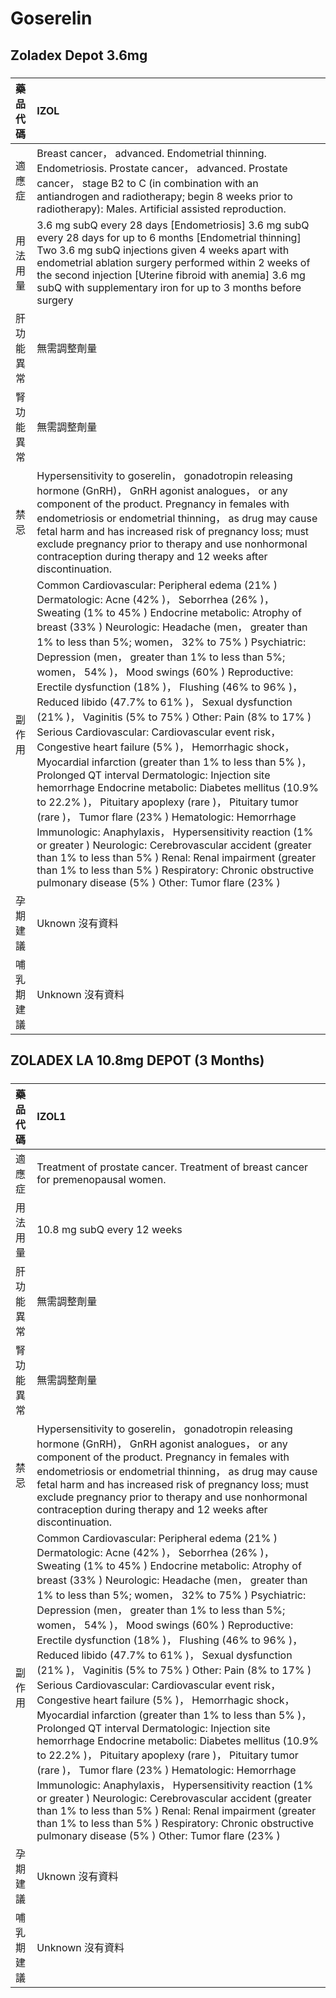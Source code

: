 # Goserelin

## Zoladex Depot 3.6mg

##### 

| 藥品代碼   | IZOL                                                                                                                                                                                                                                                                                                                                                                                                                                                                                                                                                                                                                                                                                                                                                                                                                                                                                                                                                                                                                                                                                                                                                                                                                                |
|:-----------|:------------------------------------------------------------------------------------------------------------------------------------------------------------------------------------------------------------------------------------------------------------------------------------------------------------------------------------------------------------------------------------------------------------------------------------------------------------------------------------------------------------------------------------------------------------------------------------------------------------------------------------------------------------------------------------------------------------------------------------------------------------------------------------------------------------------------------------------------------------------------------------------------------------------------------------------------------------------------------------------------------------------------------------------------------------------------------------------------------------------------------------------------------------------------------------------------------------------------------------|
| 適應症     | Breast cancer， advanced. Endometrial thinning. Endometriosis. Prostate cancer， advanced. Prostate cancer， stage B2 to C (in combination with an antiandrogen and radiotherapy; begin 8 weeks prior to radiotherapy): Males. Artificial assisted reproduction.                                                                                                                                                                                                                                                                                                                                                                                                                                                                                                                                                                                                                                                                                                                                                                                                                                                                                                                                                                    |
| 用法用量   | 3.6 mg subQ every 28 days [Endometriosis] 3.6 mg subQ every 28 days for up to 6 months [Endometrial thinning] Two 3.6 mg subQ injections given 4 weeks apart with endometrial ablation surgery performed within 2 weeks of the second injection [Uterine fibroid with anemia] 3.6 mg subQ with supplementary iron for up to 3 months before surgery                                                                                                                                                                                                                                                                                                                                                                                                                                                                                                                                                                                                                                                                                                                                                                                                                                                                                 |
| 肝功能異常 | 無需調整劑量                                                                                                                                                                                                                                                                                                                                                                                                                                                                                                                                                                                                                                                                                                                                                                                                                                                                                                                                                                                                                                                                                                                                                                                                                        |
| 腎功能異常 | 無需調整劑量                                                                                                                                                                                                                                                                                                                                                                                                                                                                                                                                                                                                                                                                                                                                                                                                                                                                                                                                                                                                                                                                                                                                                                                                                        |
| 禁忌       | Hypersensitivity to goserelin， gonadotropin releasing hormone (GnRH)， GnRH agonist analogues， or any component of the product. Pregnancy in females with endometriosis or endometrial thinning， as drug may cause fetal harm and has increased risk of pregnancy loss; must exclude pregnancy prior to therapy and use nonhormonal contraception during therapy and 12 weeks after discontinuation.                                                                                                                                                                                                                                                                                                                                                                                                                                                                                                                                                                                                                                                                                                                                                                                                                             |
| 副作用     | Common Cardiovascular: Peripheral edema (21% ) Dermatologic: Acne (42% )， Seborrhea (26% )， Sweating (1% to 45% ) Endocrine metabolic: Atrophy of breast (33% ) Neurologic: Headache (men， greater than 1% to less than 5%; women， 32% to 75% ) Psychiatric: Depression (men， greater than 1% to less than 5%; women， 54% )， Mood swings (60% ) Reproductive: Erectile dysfunction (18% )， Flushing (46% to 96% )， Reduced libido (47.7% to 61% )， Sexual dysfunction (21% )， Vaginitis (5% to 75% ) Other: Pain (8% to 17% ) Serious Cardiovascular: Cardiovascular event risk， Congestive heart failure (5% )， Hemorrhagic shock， Myocardial infarction (greater than 1% to less than 5% )， Prolonged QT interval Dermatologic: Injection site hemorrhage Endocrine metabolic: Diabetes mellitus (10.9% to 22.2% )， Pituitary apoplexy (rare )， Pituitary tumor (rare )， Tumor flare (23% ) Hematologic: Hemorrhage Immunologic: Anaphylaxis， Hypersensitivity reaction (1% or greater ) Neurologic: Cerebrovascular accident (greater than 1% to less than 5% ) Renal: Renal impairment (greater than 1% to less than 5% ) Respiratory: Chronic obstructive pulmonary disease (5% ) Other: Tumor flare (23% ) |
| 孕期建議   | Uknown 沒有資料                                                                                                                                                                                                                                                                                                                                                                                                                                                                                                                                                                                                                                                                                                                                                                                                                                                                                                                                                                                                                                                                                                                                                                                                                     |
| 哺乳期建議 | Unknown 沒有資料                                                                                                                                                                                                                                                                                                                                                                                                                                                                                                                                                                                                                                                                                                                                                                                                                                                                                                                                                                                                                                                                                                                                                                                                                    |

## ZOLADEX LA 10.8mg DEPOT (3 Months)

##### 

| 藥品代碼   | IZOL1                                                                                                                                                                                                                                                                                                                                                                                                                                                                                                                                                                                                                                                                                                                                                                                                                                                                                                                                                                                                                                                                                                                                                                                                                               |
|:-----------|:------------------------------------------------------------------------------------------------------------------------------------------------------------------------------------------------------------------------------------------------------------------------------------------------------------------------------------------------------------------------------------------------------------------------------------------------------------------------------------------------------------------------------------------------------------------------------------------------------------------------------------------------------------------------------------------------------------------------------------------------------------------------------------------------------------------------------------------------------------------------------------------------------------------------------------------------------------------------------------------------------------------------------------------------------------------------------------------------------------------------------------------------------------------------------------------------------------------------------------|
| 適應症     | Treatment of prostate cancer. Treatment of breast cancer for premenopausal women.                                                                                                                                                                                                                                                                                                                                                                                                                                                                                                                                                                                                                                                                                                                                                                                                                                                                                                                                                                                                                                                                                                                                                   |
| 用法用量   | 10.8 mg subQ every 12 weeks                                                                                                                                                                                                                                                                                                                                                                                                                                                                                                                                                                                                                                                                                                                                                                                                                                                                                                                                                                                                                                                                                                                                                                                                         |
| 肝功能異常 | 無需調整劑量                                                                                                                                                                                                                                                                                                                                                                                                                                                                                                                                                                                                                                                                                                                                                                                                                                                                                                                                                                                                                                                                                                                                                                                                                        |
| 腎功能異常 | 無需調整劑量                                                                                                                                                                                                                                                                                                                                                                                                                                                                                                                                                                                                                                                                                                                                                                                                                                                                                                                                                                                                                                                                                                                                                                                                                        |
| 禁忌       | Hypersensitivity to goserelin， gonadotropin releasing hormone (GnRH)， GnRH agonist analogues， or any component of the product. Pregnancy in females with endometriosis or endometrial thinning， as drug may cause fetal harm and has increased risk of pregnancy loss; must exclude pregnancy prior to therapy and use nonhormonal contraception during therapy and 12 weeks after discontinuation.                                                                                                                                                                                                                                                                                                                                                                                                                                                                                                                                                                                                                                                                                                                                                                                                                             |
| 副作用     | Common Cardiovascular: Peripheral edema (21% ) Dermatologic: Acne (42% )， Seborrhea (26% )， Sweating (1% to 45% ) Endocrine metabolic: Atrophy of breast (33% ) Neurologic: Headache (men， greater than 1% to less than 5%; women， 32% to 75% ) Psychiatric: Depression (men， greater than 1% to less than 5%; women， 54% )， Mood swings (60% ) Reproductive: Erectile dysfunction (18% )， Flushing (46% to 96% )， Reduced libido (47.7% to 61% )， Sexual dysfunction (21% )， Vaginitis (5% to 75% ) Other: Pain (8% to 17% ) Serious Cardiovascular: Cardiovascular event risk， Congestive heart failure (5% )， Hemorrhagic shock， Myocardial infarction (greater than 1% to less than 5% )， Prolonged QT interval Dermatologic: Injection site hemorrhage Endocrine metabolic: Diabetes mellitus (10.9% to 22.2% )， Pituitary apoplexy (rare )， Pituitary tumor (rare )， Tumor flare (23% ) Hematologic: Hemorrhage Immunologic: Anaphylaxis， Hypersensitivity reaction (1% or greater ) Neurologic: Cerebrovascular accident (greater than 1% to less than 5% ) Renal: Renal impairment (greater than 1% to less than 5% ) Respiratory: Chronic obstructive pulmonary disease (5% ) Other: Tumor flare (23% ) |
| 孕期建議   | Uknown 沒有資料                                                                                                                                                                                                                                                                                                                                                                                                                                                                                                                                                                                                                                                                                                                                                                                                                                                                                                                                                                                                                                                                                                                                                                                                                     |
| 哺乳期建議 | Unknown 沒有資料                                                                                                                                                                                                                                                                                                                                                                                                                                                                                                                                                                                                                                                                                                                                                                                                                                                                                                                                                                                                                                                                                                                                                                                                                    |

